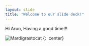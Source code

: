 ```yaml
---
layout: slide
title: "Welcome to our slide deck!"
---
```


Hi Arun, Having a good time!!!

![Mardigrastocat](https://octodex.github.com/images/Mardigrastocat.png)
{: .center}
